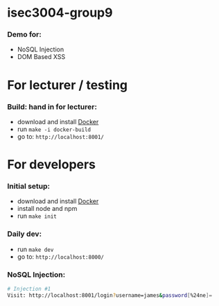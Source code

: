 # isec3004-group9

### Demo for:

-   NoSQL Injection
-   DOM Based XSS

# For lecturer / testing

### Build: hand in for lecturer:

-   download and install [Docker](https://docs.docker.com/install/linux/docker-ce/ubuntu/)
-   run `make -i docker-build`
-   go to: `http://localhost:8001/`

# For developers

### Initial setup:

-   download and install [Docker](https://docs.docker.com/install/linux/docker-ce/ubuntu/)
-   install node and npm
-   run `make init`

### Daily dev:

-   run `make dev`
-   go to: `http://localhost:8000/`

### NoSQL Injection:

```bash
# Injection #1
Visit: http://localhost:8001/login?username=james&password[%24ne]=
```
